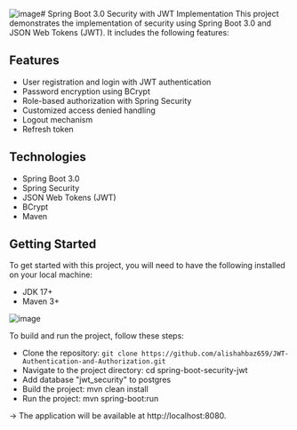 ![image](https://github.com/user-attachments/assets/9492a154-a3d4-4ee8-85f6-ce0b564e6905)# Spring Boot 3.0 Security with JWT Implementation
This project demonstrates the implementation of security using Spring Boot 3.0 and JSON Web Tokens (JWT). It includes the following features:

## Features
* User registration and login with JWT authentication
* Password encryption using BCrypt
* Role-based authorization with Spring Security
* Customized access denied handling
* Logout mechanism
* Refresh token

## Technologies
* Spring Boot 3.0
* Spring Security
* JSON Web Tokens (JWT)
* BCrypt
* Maven
 
## Getting Started
To get started with this project, you will need to have the following installed on your local machine:

* JDK 17+
* Maven 3+

![image](https://github.com/user-attachments/assets/80568766-e027-4d81-99d1-3161f2cf8e7b)

To build and run the project, follow these steps:

* Clone the repository: `git clone https://github.com/alishahbaz659/JWT-Authentication-and-Authorization.git`
* Navigate to the project directory: cd spring-boot-security-jwt
* Add database "jwt_security" to postgres 
* Build the project: mvn clean install
* Run the project: mvn spring-boot:run 

-> The application will be available at http://localhost:8080.
